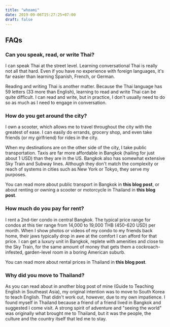 ```yaml
---
title: "whoami"
date: 2019-09-06T15:27:25+07:00
draft: false
---
```


## FAQs

### Can you speak, read, or write Thai?

I can speak Thai at the street level. Learning conversational Thai is really not all that hard. Even if you have no experience with foreign languages, it's far easier than learning Spanish, French, or German.

Reading and writing Thai is another matter. Because the Thai language has 59 letters (33 more than English), learning to read and write Thai can be quite difficult. I can read and write, but in practice, I don't usually need to do so as much as I need to engage in conversation.

### How do you get around the city?

I own a scooter, which allows me to travel throughout the city with the greatest of ease. I can easily do errands, grocery shop, and even take friends (or my girlfriend) for rides in the city.

When my destinations are on the other side of the city, I take public transportation. Taxis are far more affordable in Bangkok (hailing for just about 1 USD) than they are in the US. Bangkok also has somewhat extensive Sky Train and Subway lines. Although they don't match the complexity or reach of systems in cities such as New York or Tokyo, they serve my purposes.

You can read more about public transport in Bangkok in **this blog post**, or about renting or owning a scooter or motorcycle in Thailand in **this blog post**.

### How much do you pay for rent?

I rent a 2nd-tier condo in central Bangkok. The typical price range for condos at this tier range from 14,000 to 19,000 THB (450-620 USD) per month.  When I show photos or videos of my condo to my friends back home, their jaws typically drop in awe at the comfort I can afford for that price. I can get a luxury unit in Bangkok, replete with amenities and close to the Sky Train, for the same amount of money that gets them a cockroach-infested, garden-level room in a boring American suburb.

You can read more about rental prices in Thailand in **this blog post**.

### Why did you move to Thailand?

As you can read about in another blog post of mine (Guide to Teaching English in Southeast Asia), my original intention was to move to South Korea to teach English. That didn't work out, however, due to my own impatience. I found myself in Thailand because a friend of a friend lived in Bangkok and suggested I come visit. A strong spirit of adventure and "seeing the world" was originally what brought me to Thailand, but it was the people, the culture and the country itself that led me to stay.

 
